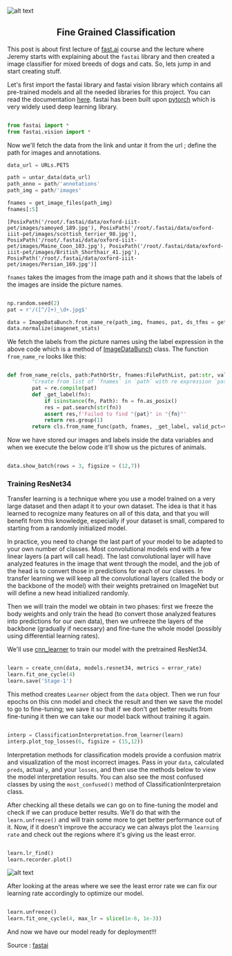 ![alt text](http://www.dumfriesanimalhospital.com/wp-content/uploads/2017/08/324-1200x400.jpg)

## <center>Fine Grained Classification</center>

This post is about first lecture of [fast.ai](https://course.fast.ai/) course and the lecture where Jeremy starts with explaining about the `fastai` library and then created a image classifier for mixed breeds of dogs and cats. So, lets jump in and start creating stuff.

Let's first import the fastai library and fastai vision library which contains all pre-trained models and all the needed libraries for this project. You can read the documentation [here](https://docs.fast.ai/). fastai has been built upon [pytorch](https://pytorch.org/) which is very widely used deep learning library.

```python

from fastai import *
from fastai.vision import *
```
Now we'll fetch the data from the link and untar it from the url ; define the path for images and annotations.

```python
data_url = URLs.PETS

path = untar_data(data_url)
path_anno = path/'annotations'
path_img = path/'images'

fnames = get_image_files(path_img)
fnames[:5]
```
`[PosixPath('/root/.fastai/data/oxford-iiit-pet/images/samoyed_189.jpg'),
 PosixPath('/root/.fastai/data/oxford-iiit-pet/images/scottish_terrier_98.jpg'),
 PosixPath('/root/.fastai/data/oxford-iiit-pet/images/Maine_Coon_103.jpg'),
 PosixPath('/root/.fastai/data/oxford-iiit-pet/images/British_Shorthair_41.jpg'),
 PosixPath('/root/.fastai/data/oxford-iiit-pet/images/Persian_169.jpg')]`
 
`fnames` takes the images from the image path and it shows that the labels of the images are inside the picture names.

```python

np.random.seed(2)
pat = r'/([^/]+)_\d+.jpg$'

data = ImageDataBunch.from_name_re(path_img, fnames, pat, ds_tfms = get_transforms(), size=224 )
data.normalize(imagenet_stats)

```
We fetch the labels from the picture names using the label expression in the above code which is a method of [ImageDataBunch](https://docs.fast.ai/vision.data.html#ImageDataBunch) class.
The function `from_name_re` looks like this:

```python

def from_name_re(cls, path:PathOrStr, fnames:FilePathList, pat:str, valid_pct:float=0.2, **kwargs):
        "Create from list of `fnames` in `path` with re expression `pat`."
        pat = re.compile(pat)
        def _get_label(fn):
            if isinstance(fn, Path): fn = fn.as_posix()
            res = pat.search(str(fn))
            assert res,f'Failed to find "{pat}" in "{fn}"'
            return res.group(1)
        return cls.from_name_func(path, fnames, _get_label, valid_pct=valid_pct, **kwargs)

```

Now we have stored our images and labels inside the data variables and when we execute the below code it'll show us the pictures of animals.

```python

data.show_batch(rows = 3, figsize = (12,7))

```
### Training ResNet34

Transfer learning is a technique where you use a model trained on a very large dataset and then adapt it to your own dataset. The idea is that it has learned to recognize many features on all of this data, and that you will benefit from this knowledge, especially if your dataset is small, compared to starting from a randomly initialized model. 

In practice, you need to change the last part of your model to be adapted to your own number of classes. Most convolutional models end with a few linear layers (a part will call head). The last convolutional layer will have analyzed features in the image that went through the model, and the job of the head is to convert those in predictions for each of our classes. In transfer learning we will keep all the convolutional layers (called the body or the backbone of the model) with their weights pretrained on ImageNet but will define a new head initialized randomly.

Then we will train the model we obtain in two phases: first we freeze the body weights and only train the head (to convert those analyzed features into predictions for our own data), then we unfreeze the layers of the backbone (gradually if necessary) and fine-tune the whole model (possibly using differential learning rates).

We'll use [cnn_learner](https://docs.fast.ai/vision.learner.html#cnn_learner) to train our model with the pretrained ResNet34.

```python

learn = create_cnn(data, models.resnet34, metrics = error_rate)
learn.fit_one_cycle(4)
learn.save('Stage-1')

```
This method creates `Learner` object from the `data` object. Then we run four epochs on this cnn model and check the result and then we save the model to go to fine-tuning; we save it so that if we don't get better results from fine-tuning it then we can take our model back without training it again.

```python

interp = ClassificationInterpretation.from_learner(learn)
interp.plot_top_losses(6, figsize = (15,12))

```

Interpretation methods for classification models provide a confusion matrix and visualization of the most incorrect images. Pass in your `data`, calculated `preds`, actual `y`, and your `losses`, and then use the methods below to view the model interpretation results. You can also see the most confused classes by using the `most_confused()` method of ClassificationInterpretaion class.

After checking all these details we can go on to fine-tuning the model and check if we can produce better results. We'll do that with the `learn.unfreeze()` and will train some more to get better performance out of it. Now, if it doesn't improve the accuracy we can always plot the `learning rate` and check out the regions where it's giving us the least error.

```python

learn.lr_find()
learn.recorder.plot()

```
![alt text](https://cdn-images-1.medium.com/max/1600/1*vvX__Z632r7L0DxJvVD8rA.png)

After looking at the areas where we see the least error rate we can fix our learning rate accordingly to optimize our model.

```python

learn.unfreeze()
learn.fit_one_cycle(4, max_lr = slice(1e-6, 1e-3))

```

And now we have our model ready for deployment!!!


Source : [fastai](https://docs.fast.ai/vision.learner.html)
